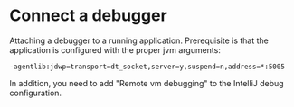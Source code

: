 # Connect a debugger

Attaching a debugger to a running application. Prerequisite is
that the application is configured with the proper jvm arguments:

    -agentlib:jdwp=transport=dt_socket,server=y,suspend=n,address=*:5005

In addition, you need to add "Remote vm debugging" to the IntelliJ debug
configuration.

